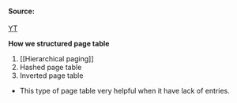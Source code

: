 #### Source:
[YT](https://www.youtube.com/watch?v=Sa3Z-aFINuE&list=PLXj4XH7LcRfDrdQuJTHIPmKMpa7eYVaPm&index=56)

**How we structured page table**

1. [[Hierarchical paging]]
2. Hashed page table
3. Inverted page table

* This type of page table very helpful when it have lack of entries.